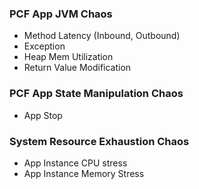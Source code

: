 ### PCF App JVM Chaos

- Method Latency (Inbound, Outbound)
- Exception
- Heap Mem Utilization
- Return Value Modification

### PCF App State Manipulation Chaos

- App Stop 

### System Resource Exhaustion Chaos

- App Instance CPU stress
- App Instance Memory Stress
